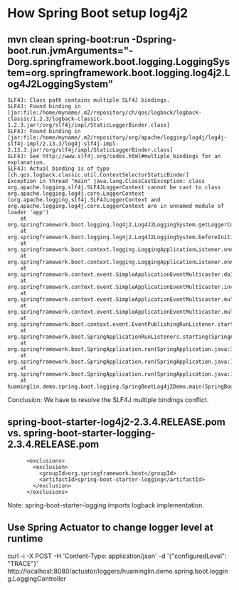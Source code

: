 # How Spring Boot setup log4j2

## mvn clean spring-boot:run -Dspring-boot.run.jvmArguments="-Dorg.springframework.boot.logging.LoggingSystem=org.springframework.boot.logging.log4j2.Log4J2LoggingSystem"

```
SLF4J: Class path contains multiple SLF4J bindings.
SLF4J: Found binding in [jar:file:/home/myname/.m2/repository/ch/qos/logback/logback-classic/1.2.3/logback-classic-1.2.3.jar!/org/slf4j/impl/StaticLoggerBinder.class]
SLF4J: Found binding in [jar:file:/home/myname/.m2/repository/org/apache/logging/log4j/log4j-slf4j-impl/2.13.3/log4j-slf4j-impl-2.13.3.jar!/org/slf4j/impl/StaticLoggerBinder.class]
SLF4J: See http://www.slf4j.org/codes.html#multiple_bindings for an explanation.
SLF4J: Actual binding is of type [ch.qos.logback.classic.util.ContextSelectorStaticBinder]
Exception in thread "main" java.lang.ClassCastException: class org.apache.logging.slf4j.SLF4JLoggerContext cannot be cast to class org.apache.logging.log4j.core.LoggerContext (org.apache.logging.slf4j.SLF4JLoggerContext and org.apache.logging.log4j.core.LoggerContext are in unnamed module of loader 'app')
	at org.springframework.boot.logging.log4j2.Log4J2LoggingSystem.getLoggerContext(Log4J2LoggingSystem.java:305)
	at org.springframework.boot.logging.log4j2.Log4J2LoggingSystem.beforeInitialize(Log4J2LoggingSystem.java:145)
	at org.springframework.boot.context.logging.LoggingApplicationListener.onApplicationStartingEvent(LoggingApplicationListener.java:232)
	at org.springframework.boot.context.logging.LoggingApplicationListener.onApplicationEvent(LoggingApplicationListener.java:213)
	at org.springframework.context.event.SimpleApplicationEventMulticaster.doInvokeListener(SimpleApplicationEventMulticaster.java:172)
	at org.springframework.context.event.SimpleApplicationEventMulticaster.invokeListener(SimpleApplicationEventMulticaster.java:165)
	at org.springframework.context.event.SimpleApplicationEventMulticaster.multicastEvent(SimpleApplicationEventMulticaster.java:139)
	at org.springframework.context.event.SimpleApplicationEventMulticaster.multicastEvent(SimpleApplicationEventMulticaster.java:127)
	at org.springframework.boot.context.event.EventPublishingRunListener.starting(EventPublishingRunListener.java:74)
	at org.springframework.boot.SpringApplicationRunListeners.starting(SpringApplicationRunListeners.java:47)
	at org.springframework.boot.SpringApplication.run(SpringApplication.java:305)
	at org.springframework.boot.SpringApplication.run(SpringApplication.java:1237)
	at org.springframework.boot.SpringApplication.run(SpringApplication.java:1226)
	at huaminglin.demo.spring.boot.logging.SpringBootLog4j2Demo.main(SpringBootLog4j2Demo.java:12)
```

Conclusion: We have to resolve the SLF4J multiple bindings conflict.

## spring-boot-starter-log4j2-2.3.4.RELEASE.pom vs. spring-boot-starter-logging-2.3.4.RELEASE.pom

```
      <exclusions>
        <exclusion>
          <groupId>org.springframework.boot</groupId>
          <artifactId>spring-boot-starter-logging</artifactId>
        </exclusion>
      </exclusions>
```

Note: spring-boot-starter-logging imports logback implementation.

## Use Spring Actuator to change logger level at runtime

curl -i -X POST -H 'Content-Type: application/json' -d '{"configuredLevel": "TRACE"}' http://localhost:8080/actuator/loggers/huaminglin.demo.spring.boot.logging.LoggingController
